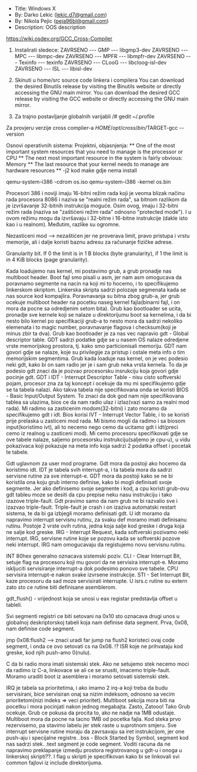 *  Title: Windows X
*  By: Darko Lekic (lekic.d7@gmail.com)
*  By: Nikola Pejic (peja96bl@gmail.com)
*  Description: OOS description 

https://wiki.osdev.org/GCC_Cross-Compiler

1. Instalirati sledece:
ZAVRSENO  ---   GMP	     ---   libgmp3-dev 
ZAVRSENO  ---   MPC	     ---   libmpc-dev 
ZAVRSENO  ---   MPFR	   ---   libmpfr-dev 
ZAVRSENO  ---   Texinfo	 ---   texinfo 
ZAVRSENO  ---   CLooG	   ---   libcloog-isl-dev 
ZAVRSENO  ---   ISL	     ---   libisl-dev 

2. Skinuti u home/src source code linkera i compilera
You can download the desired Binutils release by visiting the Binutils website or directly accessing the GNU main mirror.
You can download the desired GCC release by visiting the GCC website or directly accessing the GNU main mirror.

3. Za trajno postavljanje globalnih varijabli
/# gedit ~/.profile

Za provjeru verzije cross complier-a
$HOME/opt/cross/bin/$TARGET-gcc --version


Osnovi operativnih sistema:
Projektni, objasnjenja:
** One of the most important system resources that you need to manage is the processor or CPU 
** The next most important resource in the system is fairly obvious: Memory
** The last resource that your kernel needs to manage are hardware resources
** -j2 kod make gdje nema install


qemu-system-i386 -cdrom os.iso
qemu-system-i386 -kernel os.bin



Procesori 386 i noviji imaju 16-bitni režim rada koji je veoma blizak načinu rada procesora 8086 i naziva se "realni režim rada", 
sa bitnom razlikom da je izvršavanje 32-bitnih instrukcija moguće. Osim ovog, imaju i 32-bitni režim rada (naziva se "zaštićeni režim rada" odnosno "protected mode"). I u ovom režimu mogu da izvršavaju i 32-bitne i 16-bitne instrukcije (dakle isto kao i u realnom). 
Međutim, razlike su ogromne.

Nezasticeni mod --> nezaštićen jer ne proverava limit, pravo pristupa i vrstu memorije, ali i dalje koristi baznu adresu za računanje fizičke adrese.

Granularity bit. If 0 the limit is in 1 B blocks (byte granularity), if 1 the limit is in 4 KiB blocks (page granularity).


Kada loadujemo nas kernel, mi postavimo grub, a grub pronadje nas multiboot header. Boot fajl smo pisali u asm, jer nam asm omogucava da poravnamo segmente na nacin na koji mi to hocemo, i to specifikujemo linkerskom skriptom. Linkerska skripta sadrzi polozaje segmenata kada se nas source kod kompajlira. Poravnavanja su bitna zbog grub-a, jer grub ocekuje multiboot header na pocetku naseg kernel fajla(binarni fajl, i on mora da pocne sa odredjenim setom bita). Grub kao bootloader se ucita, pronadje sve kernele koji se nalaze u direktorijumu boot sa kernelima, i da bi nesto bilo kernel po specifikaciji grub-a to nesto mora da sadrzi nekoliko elemenata i to magic number, poravnavanje flagova i checksum(koji je minus zbir ta dva). 
Grub kao bootloader je za nas vec napravio gdt - Global descriptor table. 
GDT sadrzi podatke gdje se u nasem OS nalaze odredjene vrste memorijskog prostora, tj. kako smo particionisali memoriju. GDT nam govori gdje se nalaze, koje su privilegije za pristup i ostale meta info o tim memorijskim segmentima. 
Grub kada loaduje nas kernel, on je vec podesio neki gdt, kako bi on sam radio jer je i sam grub neka vrsta kernela. To da je podesio gdt znaci da je pozvao procesorsku insrukciju koja govori gdje pocinje gdt. GDT i IDT - Interrupt Descriptor Table -  nisu cisto softverski pojam, procesor zna za taj koncept i ocekuje da mu mi specifikujemo gdje se ta tabela nalazi. Ako takva tabela nije specifikovana onda se koristi BIOS - Basic Input/Output System. To znaci da dok god nam nije specifikovana tablea sa ulazima, bios ce da nam radio ulaz i izlaz(vazi samo za realni mod rada). Mi radimo sa zasticenim modom(32-bitni) i zato moramo da specifikujemo gdt i idt. 
Bios korisi IVT - Interrupt Vector Table, i to se koristi prije prelaska u zasticeni mod rada. Mi bismo mogli da radimo i sa biosom input(koristimo ivt), ali to necemo nego cemo da ucitamo gdt i idt(preci cemo iz realnog u zasticeni mod). Mi cemo procesoru specifikovati gdje se ove tabele nalaze, saljemo procesorsku instrukciju(saljemo je cpu-u), u vidu pokazivaca koji pokazuje na meta info koja sadrzi 2 podatka offset i pocetak te tabele. 

Gdt uglavnom za user mod programe. Gdt mora da postoji ako hocemo da koristimo idt. IDT je tabela svih interrupt-a, i ta tabela mora da sadrzi servisne rutine za sve interrupt-e. GDT mora da postoji kako se ne bi koristila ona koju grub interno definise, kako bi mogli definisati svoje segmente. 
Jer ako definisemo svoje segmente i kod, a cpu koristi grub-ovu gdt tableu moze se desiti da cpu prepise neku nasu instrukciju i tako izazove triple-fault. Gdt pravimo samo da nam grub ne bi razvalio sve i izazvao triple-fault. 
Triple-fault je crash i on izaziva automatski restart sistema, te da bi ga izbjegli moramo definisati gdt. 
U idt moramo da napravimo interrupt servisnu rutinu, za svaku def moramo imati definisanu rutinu. 
Postoje 2 vrste ovih rutina, jedna koja salje kod greske i druga koja ne salje kod greske. 
IRG - Interrupt Request, kada softverski pozivamo neki interrupt. IRG, servisne rutine koje se pozovu kada se softverski pozove neki interrupt. IRG nam omogucavaju da registujemo novu servisnu rutinu. 

INT 80hex generalno oznacava sistemski poziv. 
CLI - Clear Interrupt Bit, setuje flag na procesoru koji mu govori da ne servisira interrupt-e. Moramo iskljuciti servisiranje interrupt-a dok podesimo ponovo sve tabele. CPU servisira interrupt-e nakon svake izvrsene instrukcije. STI - Set Interrupt Bit, kaze procesoru da sad moze servisirati interrupte. 
U isrs.c rutine su extern zato sto ce rutine biti definisane asemblerom. 

gdt_flush() - vrijednost koja se unosi u eax registar predstavlja offset u tableli. 

Svi segmenti registri ce biti setovani na 0x10 sto oznacava drugi unos u globalnoj deskriptorskoj tabeli koja nam definise data segment. 
Prva, 0x08, nam definise code segment. 

jmp 0x08:flush2 --> znaci uradi far jump na flush2 koristeci ovaj code segment, i onda ce ovo setovati cs na 0x08. !?
ISR koje ne prihvataju kod greske, kod njih push-amo 0(nulu). 

C da bi radio mora imati sistemski stek. Ako ne setujemo stek necemo moci da radimo iz C-a, linkovace se ali ce se srusiti, imacemo triple-fault. Moramo uraditi boot iz asemblera i moramo setovati sistemski stek. 

IRQ je tabela sa prioritetima, i ako imamo 2 irq-a koji treba da budu servisirani, bice servisiran onaj sa nizim indeksom, odnosno sa vecim prioritetom(nizi indeks => veci prioritet).
Multiboot sekcija mora biti na pocetku i mora pocinjati nakon jednog megabajta. Zasto, Zatooo! Tako Grub ocekuje. Grub ce pokusa da procita to, ako ne nadje na 1MB odustaje. Multiboot mora da pocne na tacno 1MB od pocetka fajla. 
Kod steka prvo rezervisemo, pa stavimo labelu jer stek raste u suprotnom smjeru. 
Sve interrupt servisne rutine moraju da zavrsavaju sa iret instrukcijom, jer one push-aju i specijalne registre. 
.bss - Block Started by Symbol, segment kod nas sadrzi stek. 
.text segment je code segment. 
Voditi racuna da ne napravimo preklapanje izmedju prostora registrovanog u gdt-u i onoga u linkerskoj skripti??. 
I flag u skripti je specifikovan kako bi se linkovali svi common fajlovi iz include direktorijuma. 
